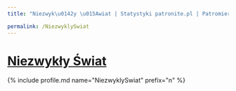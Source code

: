 ```yaml
---
title: "Niezwyk\u0142y \u015Awiat | Statystyki patronite.pl | Patromierz"

permalink: /NiezwyklySwiat
---
```


# [Niezwykły Świat](https://patronite.pl/NiezwyklySwiat)

{% include profile.md name="NiezwyklySwiat" prefix="n" %}
